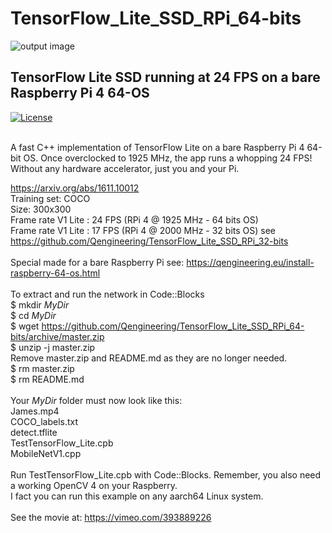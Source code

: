 # TensorFlow_Lite_SSD_RPi_64-bits
![output image]( https://qengineering.eu/images/James_24.jpg )<br/>
## TensorFlow Lite SSD running at 24 FPS on a bare Raspberry Pi 4 64-OS <br/>
[![License](https://img.shields.io/badge/License-BSD%203--Clause-blue.svg)](https://opensource.org/licenses/BSD-3-Clause)<br/><br/>

A fast C++ implementation of TensorFlow Lite on a bare Raspberry Pi 4 64-bit OS.
Once overclocked to 1925 MHz, the app runs a whopping 24 FPS!
Without any hardware accelerator, just you and your Pi.

https://arxiv.org/abs/1611.10012 <br/>
Training set: COCO <br/>
Size: 300x300 <br/>
Frame rate V1 Lite : 24 FPS (RPi 4 @ 1925 MHz - 64 bits OS) <br/>
Frame rate V1 Lite : 17 FPS (RPi 4 @ 2000 MHz - 32 bits OS) see https://github.com/Qengineering/TensorFlow_Lite_SSD_RPi_32-bits<br/>
<br/>
Special made for a bare Raspberry Pi see: https://qengineering.eu/install-raspberry-64-os.html <br/>
<br/>
To extract and run the network in Code::Blocks <br/>
$ mkdir *MyDir* <br/>
$ cd *MyDir* <br/>
$ wget https://github.com/Qengineering/TensorFlow_Lite_SSD_RPi_64-bits/archive/master.zip <br/>
$ unzip -j master.zip <br/>
Remove master.zip and README.md as they are no longer needed. <br/> 
$ rm master.zip <br/>
$ rm README.md <br/> <br/>
Your *MyDir* folder must now look like this: <br/> 
James.mp4 <br/>
COCO_labels.txt <br/>
detect.tflite <br/>
TestTensorFlow_Lite.cpb <br/>
MobileNetV1.cpp<br/>
 <br/>
Run TestTensorFlow_Lite.cpb with Code::Blocks. Remember, you also need a working OpenCV 4 on your Raspberry. <br/>
I fact you can run this example on any aarch64 Linux system. <br/><br/>
See the movie at: https://vimeo.com/393889226


